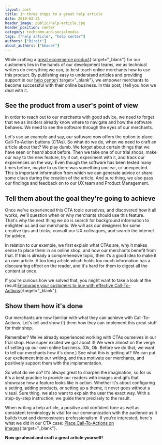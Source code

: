 ```yaml
---
layout: post
title: In three steps to a great help article
date: 2019-02-21
header_image: public/help-article.jpg
header_position: center
category: techcomm-and-socialmedia
tags: ["help article", "help center"]
authors: ["Birgit"]
about_authors: ["bbader"]
---
```


While crafting a [great ecommerce product](https://signup.beyondshop.cloud/epages){:target="_blank"} for our customers lies in the hands of our development teams, we as technical writers do everything we can, to best teach online merchants how to use this product.
By publishing easy to understand articles and providing support in our [help center](https://online-help.zendesk.com/hc/en-us){:target="_blank"}, we empower merchants to become successful with their online business.
In this post, I tell you how we deal with it.

## See the product from a user's point of view

In order to reach out to our merchants with good advice, we need to forget that we as insiders already know where to navigate and how the software behaves.
We need to see the software through the eyes of our merchants.

Let's use an example and say, our software now offers the option to place Call-To-Action buttons (CTAs).
So what do we do, when we need to craft an article about that?
We play dumb.
We forget about certain things that we have seen or heard about before.
Then we take one of our trial shops, make our way to the new feature, try it out, experiment with it, and track our experiences on the way.
Even though the software has been tested many times before, maybe to us there was something unclear, or unexpected.
This is important information from which we can generate advice or share some clues during the creation of the article.
And sure thing, we also pass our findings and feedback on to our UX team and Product Management.

## Tell them about the goal they're going to achieve

Once we've experienced this CTA topic ourselves, and discovered how it all works, we'll question when or why merchants should use this feature.
That's why the next thing we do is search for background information to enlighten us and our merchants.
We will ask our designers for some creative tips and tricks, consult our UX colleagues, and search the internet for advice. 

In relation to our example, we first explain what CTAs are, why it makes sense to place them in an online shop, and how our merchants benefit from that.
If this is already a comprehensive topic, then it’s a good idea to make it an own article.
A too long article which holds too much information has a discouraring effect on the reader, and it's hard for them to digest all the content at once.

If you're curious how we solved that, you might want to take a look at the result:[Encourage your customers to buy with effective Call-To-Actions](https://online-help.zendesk.com/hc/en-us/articles/360012788673){:target="_blank"}.

## Show them how it's done

Our merchants are now familiar with what they can achieve with Call-To-Actions.
Let's tell and show (!) them how they can implement this great stuff for their shop.

Remember?
We've already experienced working with CTAs ourselves in our trial shop.
How super excited we got about it!
We were almost on the verge of setting up our own online business.
(Ok, Ok. Before we do that, we want to tell our merchants how it's done.)
See what this is getting at?
We can put our excitement into our writing, and thus motivate our merchants, and positively support them with the implementation.

So what do we do?
It's always great to sharpen the imagination, so for us it's a best practice to provide our readers with images and gifs that showcase how a feature looks like in action.
Whether it's about configuring a setting, adding products, or setting up a theme, it never goes without a visual.
Sure thing, we also want to explain the user the exact way.
With a step-by-step instruction, we guide them precisely to the result.

When writing a help article, a positive and confident tone as well as consistent terminology is vital for our communication with the audience as it builds trust and demonstrates professionalism.
If you're interested, here's what we did in our CTA case: [Place Call-To-Actions on images](https://online-help.zendesk.com/hc/en-us/articles/360012744354){:target="_blank"}.

**Now go ahead and craft a great article yourself!** 